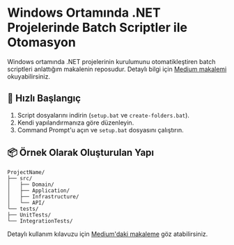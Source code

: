 # Windows Ortamında .NET Projelerinde Batch Scriptler ile Otomasyon

Windows ortamında .NET projelerinin kurulumunu otomatikleştiren batch scriptleri anlattığım makalenin reposudur. Detaylı bilgi için [Medium makalemi]([medium-link](https://medium.com/@mustafadikyar/windows-ortam%C4%B1nda-net-projelerinde-batch-scriptler-ile-otomasyon-715bcd546207)) okuyabilirsiniz.

## 🚀 Hızlı Başlangıç

1. Script dosyalarını indirin (`setup.bat` ve `create-folders.bat`).
2. Kendi yapılandırmanıza göre düzenleyin.
3. Command Prompt'u açın ve `setup.bat` dosyasını çalıştırın.

## 📦 Örnek Olarak Oluşturulan Yapı
```
ProjectName/
├── src/
│   ├── Domain/
│   ├── Application/
│   ├── Infrastructure/
│   └── API/
└── tests/
├── UnitTests/
└── IntegrationTests/
```

Detaylı kullanım kılavuzu için [Medium'daki makaleme]([medium-link](https://medium.com/@mustafadikyar/windows-ortam%C4%B1nda-net-projelerinde-batch-scriptler-ile-otomasyon-715bcd546207)) göz atabilirsiniz.
